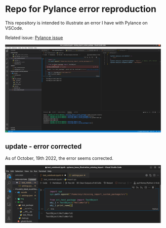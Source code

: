 # Repo for Pylance error reproduction

This repository is intended to illustrate an error I have with Pylance on VSCode.

Related issue: [Pylance issue](https://github.com/microsoft/pylance-release/issues/3097)

![Image of the problem](img/Screenshot_from_2022-07-25_13-04-51.png)

## update - error corrected

As of October, 19th 2022, the error seems corrected.

![Image no error](./img/screenshot_no_more_error_2022_10_19.png)
